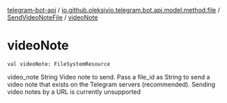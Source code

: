 [telegram-bot-api](../../index.md) / [io.github.oleksivio.telegram.bot.api.model.method.file](../index.md) / [SendVideoNoteFile](index.md) / [videoNote](./video-note.md)

# videoNote

`val videoNote: FileSystemResource`

video_note String Video note to send. Pass a file_id as String to send a
video note that exists on the Telegram servers (recommended).
Sending video notes by a URL is currently unsupported

